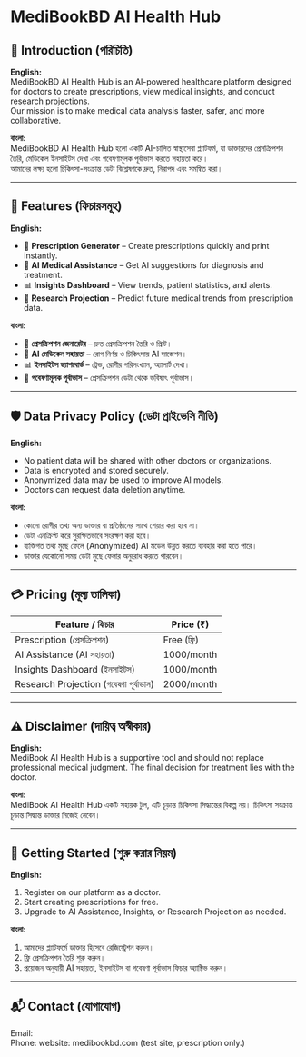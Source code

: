 # MediBookBD AI Health Hub

## 📌 Introduction (পরিচিতি)

**English:**  
MediBookBD AI Health Hub is an AI-powered healthcare platform designed for doctors to create prescriptions, view medical insights, and conduct research projections.  
Our mission is to make medical data analysis faster, safer, and more collaborative.

**বাংলা:**  
MediBookBD AI Health Hub হলো একটি AI-চালিত স্বাস্থ্যসেবা প্ল্যাটফর্ম, যা ডাক্তারদের প্রেসক্রিপশন তৈরি, মেডিকেল ইনসাইটস দেখা এবং গবেষণামূলক পূর্বাভাস করতে সহায়তা করে।  
আমাদের লক্ষ্য হলো চিকিৎসা-সংক্রান্ত ডেটা বিশ্লেষণকে দ্রুত, নিরাপদ এবং সমন্বিত করা।

---

## 🎯 Features (ফিচারসমূহ)

**English:**
- 📝 **Prescription Generator** – Create prescriptions quickly and print instantly.
- 🤖 **AI Medical Assistance** – Get AI suggestions for diagnosis and treatment.
- 📊 **Insights Dashboard** – View trends, patient statistics, and alerts.
- 🔮 **Research Projection** – Predict future medical trends from prescription data.

**বাংলা:**
- 📝 **প্রেসক্রিপশন জেনারেটর** – দ্রুত প্রেসক্রিপশন তৈরি ও প্রিন্ট।
- 🤖 **AI মেডিকেল সহায়তা** – রোগ নির্ণয় ও চিকিৎসায় AI সাজেশন।
- 📊 **ইনসাইটস ড্যাশবোর্ড** – ট্রেন্ড, রোগীর পরিসংখ্যান, অ্যালার্ট দেখা।
- 🔮 **গবেষণামূলক পূর্বাভাস** – প্রেসক্রিপশন ডেটা থেকে ভবিষ্যৎ পূর্বাভাস।

---

## 🛡 Data Privacy Policy (ডেটা প্রাইভেসি নীতি)

**English:**
- No patient data will be shared with other doctors or organizations.
- Data is encrypted and stored securely.
- Anonymized data may be used to improve AI models.
- Doctors can request data deletion anytime.

**বাংলা:**
- কোনো রোগীর তথ্য অন্য ডাক্তার বা প্রতিষ্ঠানের সাথে শেয়ার করা হবে না।
- ডেটা এনক্রিপ্ট করে সুরক্ষিতভাবে সংরক্ষণ করা হবে।
- ব্যক্তিগত তথ্য মুছে ফেলে (Anonymized) AI মডেল উন্নত করতে ব্যবহার করা হতে পারে।
- ডাক্তার যেকোনো সময় ডেটা মুছে ফেলার অনুরোধ করতে পারবেন।

---

## 💳 Pricing (মূল্য তালিকা)

| Feature / ফিচার | Price (₹) |
|----------------|-----------|
| Prescription (প্রেসক্রিপশন) | Free (ফ্রি) |
| AI Assistance (AI সহায়তা) | 1000/month |
| Insights Dashboard (ইনসাইটস) | 1000/month |
| Research Projection (গবেষণা পূর্বাভাস) | 2000/month |

---

## ⚠ Disclaimer (দায়িত্ব অস্বীকার)

**English:**  
MediBook AI Health Hub is a supportive tool and should not replace professional medical judgment. The final decision for treatment lies with the doctor.

**বাংলা:**  
MediBook AI Health Hub একটি সহায়ক টুল, এটি চূড়ান্ত চিকিৎসা সিদ্ধান্তের বিকল্প নয়। চিকিৎসা সংক্রান্ত চূড়ান্ত সিদ্ধান্ত ডাক্তার নিজেই নেবেন।

---

## 🚀 Getting Started (শুরু করার নিয়ম)

**English:**
1. Register on our platform as a doctor.
2. Start creating prescriptions for free.
3. Upgrade to AI Assistance, Insights, or Research Projection as needed.

**বাংলা:**
1. আমাদের প্ল্যাটফর্মে ডাক্তার হিসেবে রেজিস্ট্রেশন করুন।
2. ফ্রি প্রেসক্রিপশন তৈরি শুরু করুন।
3. প্রয়োজন অনুযায়ী AI সহায়তা, ইনসাইটস বা গবেষণা পূর্বাভাস ফিচার অ্যাক্টিভ করুন।

---

## 📬 Contact (যোগাযোগ)
 
Email:  
Phone: 
website: medibookbd.com (test site, prescription only.)
